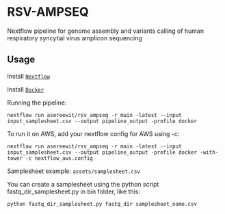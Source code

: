 # RSV-AMPSEQ
Nextflow pipeline for genome assembly and variants calling of human respiratory syncytial virus amplicon sequencing

## Usage
Install [`Nextflow`](https://www.nextflow.io/docs/latest/getstarted.html#installation)

Install [`Docker`](https://docs.docker.com/engine/installation/)

Running the pipeline:

```
nextflow run asereewit/rsv_ampseq -r main -latest --input input_samplesheet.csv --output pipeline_output -profile docker
```

To run it on AWS, add your nextflow config for AWS using -c:

```
nextflow run asereewit/rsv_ampseq -r main -latest --input input_samplesheet.csv --output pipeline_output -profile docker -with-tower -c nextflow_aws.config
```

Samplesheet example: `assets/samplesheet.csv`

You can create a samplesheet using the python script fastq_dir_samplesheet.py in bin folder, like this:

```
python fastq_dir_samplesheet.py fastq_dir samplesheet_name.csv
```
